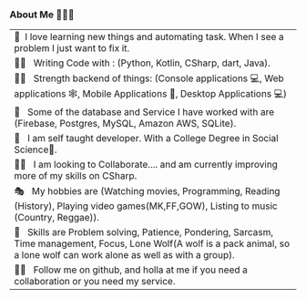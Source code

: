 ### About Me 🧘🏽‍♂️
<table>
  <tr>
    <td>
        🐒 &nbsp;I love learning new things and automating task. When I see a problem I just want to fix it.
    </td>
  </tr>
  <tr>
    <td>
        🐱‍🚀 &nbsp; Writing Code with : (Python, Kotlin, CSharp, dart, Java).
    </td>
  </tr>
  <tr>
    <td>
        💪🏿 &nbsp; Strength backend of things: (Console applications 💻, Web applications 🕸, Mobile Applications 📱, Desktop Applications 💻)
    </td>
  </tr>
  <tr>
    <td>
        🤯 &nbsp; Some of the database and Service I have worked with are (Firebase, Postgres, MySQL, Amazon AWS, SQLite).
    </td>
  </tr>
  <tr>
    <td>
        🚀 &nbsp; I am self taught developer. With a College Degree in Social Science📜.
    </td>
  </tr>
  <tr>
    <td>
        🤝🏽 &nbsp; I am looking to Collaborate.... and am currently improving more of my skills on CSharp.
    </td>
  </tr>
  <tr>
    <td>
        🎭 &nbsp; My hobbies are (Watching movies, Programming, Reading (History), Playing video games(MK,FF,GOW), Listing to music (Country, Reggae)).
    </td>
  </tr>
  <tr>
    <td>
        🏀 &nbsp; Skills are Problem solving, Patience, Pondering, Sarcasm, Time management, Focus, Lone Wolf(A wolf is a pack animal, so a lone wolf can work alone as well as with a group).
    </td>
  </tr>
  <tr>
    <td>
        🙏🏽 &nbsp; Follow me on github, and holla at me if you need a collaboration or you need my service.
    </td>
  </tr>
</table>